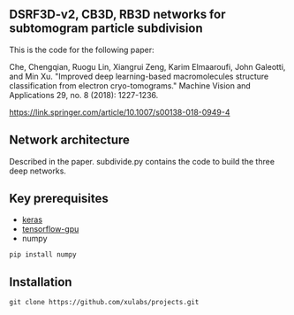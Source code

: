 ## DSRF3D-v2, CB3D, RB3D networks for subtomogram particle subdivision
This is the code for the following paper:

Che, Chengqian, Ruogu Lin, Xiangrui Zeng, Karim Elmaaroufi, John Galeotti, and Min Xu. "Improved deep learning-based macromolecules structure classification from electron cryo-tomograms." Machine Vision and Applications 29, no. 8 (2018): 1227-1236.

https://link.springer.com/article/10.1007/s00138-018-0949-4

## Network architecture
Described in the paper. subdivide.py contains the code to build the three deep networks.


## Key prerequisites
* [keras](https://keras.io/#installation)
* [tensorflow-gpu](https://www.tensorflow.org/install/)
* numpy
```
pip install numpy
```




## Installation 
```
git clone https://github.com/xulabs/projects.git
```


